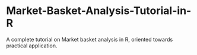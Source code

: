 # Market-Basket-Analysis-Tutorial-in-R
A complete tutorial on Market basket analysis in R, oriented towards practical application.
